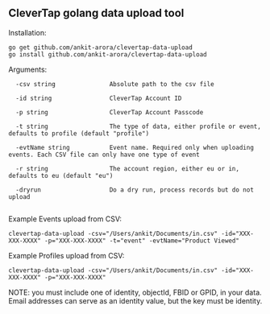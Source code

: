 ## CleverTap golang data upload tool

Installation:
```
go get github.com/ankit-arora/clevertap-data-upload 
go install github.com/ankit-arora/clevertap-data-upload
```

Arguments:
```
  -csv string               Absolute path to the csv file
  
  -id string                CleverTap Account ID
  
  -p string                 CleverTap Account Passcode
  
  -t string                 The type of data, either profile or event, defaults to profile (default "profile")
  
  -evtName string           Event name. Required only when uploading events. Each CSV file can only have one type of event
  
  -r string                 The account region, either eu or in, defaults to eu (default "eu")
  
  -dryrun                   Do a dry run, process records but do not upload
  
```

Example Events upload from CSV:
```
clevertap-data-upload -csv="/Users/ankit/Documents/in.csv" -id="XXX-XXX-XXXX" -p="XXX-XXX-XXXX" -t="event" -evtName="Product Viewed"

```

Example Profiles upload from CSV:
```
clevertap-data-upload -csv="/Users/ankit/Documents/in.csv" -id="XXX-XXX-XXXX" -p="XXX-XXX-XXXX"
```

NOTE:  you must include one of identity, objectId, FBID or GPID, in your data.  Email addresses can serve as an identity value, but the key must be identity.
